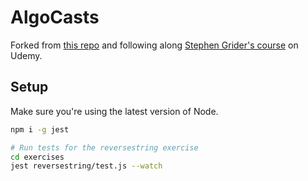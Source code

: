 # AlgoCasts

Forked from [this repo](https://github.com/StephenGrider/AlgoCasts) and following along [Stephen Grider's course](https://www.udemy.com/coding-interview-bootcamp-algorithms-and-data-structure/learn/v4/overview) on Udemy.

## Setup
Make sure you're using the latest version of Node.

```bash
npm i -g jest

# Run tests for the reversestring exercise
cd exercises
jest reversestring/test.js --watch
```
